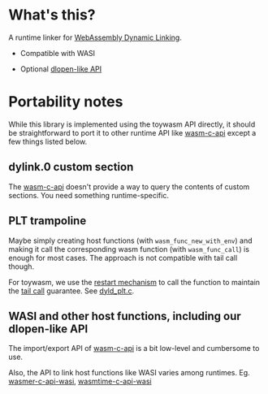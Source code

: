 # What's this?

A runtime linker for [WebAssembly Dynamic Linking].

* Compatible with WASI

* Optional [dlopen-like API](../examples/libdl)

# Portability notes

While this library is implemented using the toywasm API directly,
it should be straightforward to port it to other runtime API like
[wasm-c-api] except a few things listed below.

## dylink.0 custom section

The [wasm-c-api] doesn't provide a way to query the contents of custom
sections. You need something runtime-specific.

## PLT trampoline

Maybe simply creating host functions (with `wasm_func_new_with_env`)
and making it call the corresponding wasm function (with `wasm_func_call`)
is enough for most cases. The approach is not compatible with tail call
though.

For toywasm, we use the [restart mechanism] to call the function to maintain
the [tail call] guarantee. See [dyld_plt.c].

## WASI and other host functions, including our dlopen-like API

The import/export API of [wasm-c-api] is a bit low-level and cumbersome
to use.

Also, the API to link host functions like WASI varies among
runtimes.
Eg. [wasmer-c-api-wasi], [wasmtime-c-api-wasi]

[WebAssembly Dynamic Linking]: https://github.com/WebAssembly/tool-conventions/blob/main/DynamicLinking.md

[wasm-c-api]: https://github.com/WebAssembly/wasm-c-api

[wasmer-c-api-wasi]: https://docs.rs/wasmer-c-api/4.1.0/wasmer/wasm_c_api/wasi/index.html

[wasmtime-c-api-wasi]: https://docs.wasmtime.dev/examples-c-wasi.html

[restart mechanism]: ../doc/check_interrupt.md

[dyld_plt.c]: dyld_plt.c

[tail call]: https://github.com/WebAssembly/tail-call
